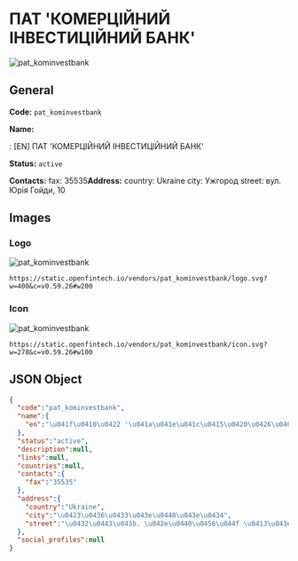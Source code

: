 
# ПАТ 'КОМЕРЦІЙНИЙ ІНВЕСТИЦІЙНИЙ БАНК' 
![pat_kominvestbank](https://static.openfintech.io/vendors/pat_kominvestbank/logo.svg?w=400&c=v0.59.26#w200)  

## General 
 
**Code:** `pat_kominvestbank` 
 
**Name:** 
 
:	[EN] ПАТ 'КОМЕРЦІЙНИЙ ІНВЕСТИЦІЙНИЙ БАНК' 
 
**Status:** `active` 
 
**Contacts:** 
fax: 35535**Address:** 
country: Ukraine 
city: Ужгород 
street: вул. Юрія Гойди, 10 

## Images 

### Logo 
 
![pat_kominvestbank](https://static.openfintech.io/vendors/pat_kominvestbank/logo.svg?w=400&c=v0.59.26#w200)  

```
https://static.openfintech.io/vendors/pat_kominvestbank/logo.svg?w=400&c=v0.59.26#w200
```  

### Icon 
 
![pat_kominvestbank](https://static.openfintech.io/vendors/pat_kominvestbank/icon.svg?w=278&c=v0.59.26#w100)  

```
https://static.openfintech.io/vendors/pat_kominvestbank/icon.svg?w=278&c=v0.59.26#w100
```  

## JSON Object 

```json
{
  "code":"pat_kominvestbank",
  "name":{
    "en":"\u041f\u0410\u0422 '\u041a\u041e\u041c\u0415\u0420\u0426\u0406\u0419\u041d\u0418\u0419 \u0406\u041d\u0412\u0415\u0421\u0422\u0418\u0426\u0406\u0419\u041d\u0418\u0419 \u0411\u0410\u041d\u041a'"
  },
  "status":"active",
  "description":null,
  "links":null,
  "countries":null,
  "contacts":{
    "fax":"35535"
  },
  "address":{
    "country":"Ukraine",
    "city":"\u0423\u0436\u0433\u043e\u0440\u043e\u0434",
    "street":"\u0432\u0443\u043b. \u042e\u0440\u0456\u044f \u0413\u043e\u0439\u0434\u0438, 10"
  },
  "social_profiles":null
}
```  
